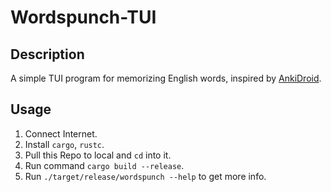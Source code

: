 # Wordspunch-TUI

## Description
A simple TUI program for memorizing English words, inspired by [AnkiDroid](https://github.com/ankidroid/Anki-Android).

## Usage

1. Connect Internet.
2. Install `cargo`, `rustc`.
3. Pull this Repo to local and `cd` into it.
3. Run command `cargo build --release`.
4. Run `./target/release/wordspunch --help` to get more info.
